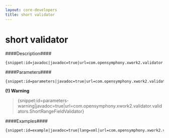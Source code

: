 ```yaml
---
layout: core-developers
title: short validator
---
```


# short validator

####Description####



~~~~~~~
{snippet:id=javadoc|javadoc=true|url=com.opensymphony.xwork2.validator.validators.ShortRangeFieldValidator}
~~~~~~~

####Parameters####



~~~~~~~
{snippet:id=parameters|javadoc=true|url=com.opensymphony.xwork2.validator.validators.ShortRangeFieldValidator}
~~~~~~~

**(\!) Warning**


> \{snippet:id=parameters\-warning|javadoc=true|url=com\.opensymphony\.xwork2\.validator\.validators\.ShortRangeFieldValidator\}

####Examples####



~~~~~~~
{snippet:id=example|javadoc=true|lang=xml|url=com.opensymphony.xwork2.validator.validators.ShortRangeFieldValidator}
~~~~~~~
